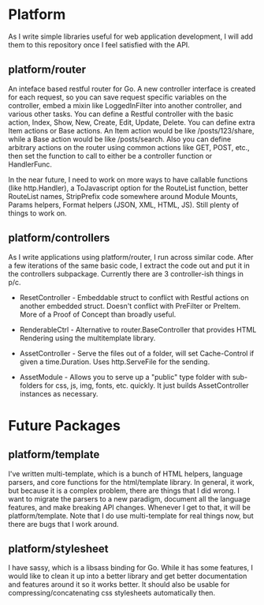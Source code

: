 Platform
========

As I write simple libraries useful for web application development, I will
add them to this repository once I feel satisfied with the API.

platform/router
---------------

An inteface based restful router for Go. A new controller interface is created
for each request, so you can save request specific variables on the controller,
embed a mixin like LoggedInFilter into another controller, and various other 
tasks. You can define a Restful controller with the basic action, Index, Show, 
New, Create, Edit, Update, Delete. You can define extra Item actions or Base actions.
An Item action would be like /posts/123/share, while a Base action would be like
/posts/search. Also you can define arbitrary actions on the router using common 
actions like GET, POST, etc., then set the function to call to either be a controller
function or HandlerFunc.

In the near future, I need to work on more ways to have callable functions (like http.Handler),
a ToJavascript option for the RouteList function, better RouteList names, StripPrefix code
somewhere around Module Mounts, Params helpers, Format helpers (JSON, XML, HTML, JS).
Still plenty of things to work on.

platform/controllers
--------------------

As I write applications using platform/router, I run across similar code. After a 
few iterations of the same basic code, I extract the code out and put it in the
controllers subpackage. Currently there are 3 controller-ish things in p/c.

* ResetController - Embeddable struct to conflict with Restful actions on another
embedded struct. Doesn't conflict with PreFilter or PreItem. More of a Proof of
Concept than broadly useful.

* RenderableCtrl - Alternative to router.BaseController that provides HTML Rendering
using the multitemplate library.

* AssetController - Serve the files out of a folder, will set Cache-Control if given
a time.Duration. Uses http.ServeFile for the sending.

* AssetModule - Allows you to serve up a "public" type folder with sub-folders for css,
js, img, fonts, etc. quickly. It just builds AssetController instances as necessary.


Future Packages
===============

platform/template
-----------------

I've written multi-template, which is a bunch of HTML helpers, language parsers, 
and core functions for the html/template library. In general, it work, but 
because it is a complex problem, there are things that I did wrong. I want to
migrate the parsers to a new paradigm, document all the language features, and
make breaking API changes. Whenever I get to that, it will be platform/template.
Note that I do use multi-template for real things now, but there are bugs that
I work around.

platform/stylesheet
-------------------

I have sassy, which is a libsass binding for Go. While it has some features, I
would like to clean it up into a better library and get better documentation 
and features around it so it works better. It should also be usable for 
compressing/concatenating css stylesheets automatically then.

